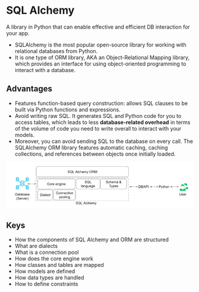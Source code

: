 # SQL Alchemy
A library in Python that can enable effective and efficient DB interaction for your app.
- SQLAlchemy is the most popular open-source library for working with relational databases from Python.
- It is one type of ORM library, AKA an Object-Relational Mapping library, which provides an interface for using object-oriented programming to interact with a database.

## Advantages
- Features function-based query construction: allows SQL clauses to be built via Python functions and expressions.
- Avoid writing raw SQL. It generates SQL and Python code for you to access tables, which leads to less **database-related overhead** in terms of the volume of code you need to write overall to interact with your models.
- Moreover, you can avoid sending SQL to the database on every call. The SQLAlchemy ORM library features automatic caching, caching collections, and references between objects once initially loaded.

![img.png](sqlalchemy.png)
## Keys
- How the components of SQL Alchemy and ORM are structured
- What are dialects 
- What is a connection pool 
- How does the core engine work 
- How classes and tables are mapped 
- How models are defined 
- How data types are handled 
- How to define constraints